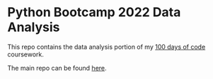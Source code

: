 # Python Bootcamp 2022 Data Analysis
This repo contains the data analysis portion of my [100 days of code](https://www.udemy.com/course/100-days-of-code/) coursework.

The main repo can be found [here](https://github.com/Steven-Klavins/Python-Bootcamp-2022).
